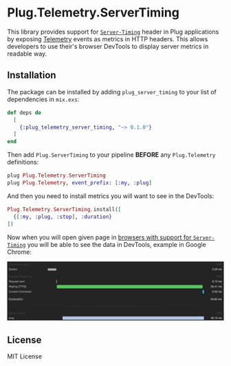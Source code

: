 # Plug.Telemetry.ServerTiming

This library provides support for [`Server-Timing`][st] header in Plug
applications by exposing [Telemetry][tm] events as metrics in HTTP headers. This
allows developers to use their's browser DevTools to display server metrics in
readable way.

## Installation

The package can be installed by adding `plug_server_timing` to your list of
dependencies in `mix.exs`:

```elixir
def deps do
  [
    {:plug_telemetry_server_timing, "~> 0.1.0"}
  ]
end
```

Then add `Plug.ServerTiming` to your pipeline **BEFORE** any `Plug.Telemetry`
definitions:

```elixir
plug Plug.Telemetry.ServerTiming
plug Plug.Telemetry, event_prefix: [:my, :plug]
```

And then you need to install metrics you will want to see in the DevTools:

```elixir
Plug.Telemetry.ServerTiming.install([
  {[:my, :plug, :stop], :duration}
])
```

Now when you will open given page in [browsers with support for
`Server-Timing`][caniuse] you will be able to see the data in DevTools, example
in Google Chrome:

![](assets/example.png)

## License

MIT License

[caniuse]: https://caniuse.com/#feat=server-timing
[st]: https://w3c.github.io/server-timing/#the-server-timing-header-field
[tm]: https://github.com/beam-telemetry/telemetry
